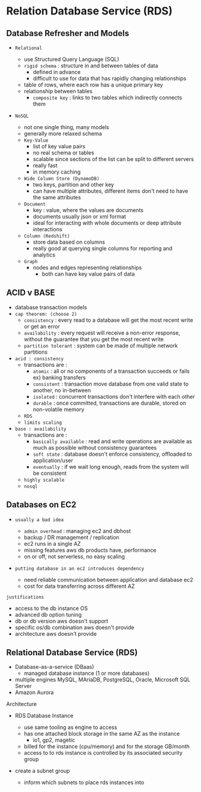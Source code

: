 # Relation Database Service (RDS)

## Database Refresher and  Models

- `Relational`
  - use Structured Query Language (SQL)
  - `rigid schema` : structure in and between tables of data
    - defined in advance
    - difficult to use for data that has rapidly changing relationships
  - table of rows, where each row has a unique primary key
  - relationship between tables
    - `composite key` : links to two tables which indirectly connects them



- `NoSQL`
  - not one single thing, many models
  - generally more relaxed schema
  - `Key-Value`
    - list of key value pairs
    - no real schema or tables
    - scalable since sections of the list can be split to different servers
    - really fast
    - in memory caching
  - `Wide Column Store (DynamoDB)`
    - two keys, partition and other key
    - can have multiple attributes, different items don't need to have the same attributes
  - `Document`
    - key : value, where the values are documents
    - documents usually json or xml format
    - ideal for interacting with whole documents or deep attribute interactions
  - `Column (Redshift)`
    - store data based on columns
    - really good at querying single columns for reporting and analytics
  - `Graph`
    - nodes and edges representing relationships
      - both can have key value pairs of data

## ACID v BASE

- database transaction models
- `cap theorem: (choose 2)`
  - `consistency` : every read to a database will get the most recent write or get an error
  - `availability` : every request will receive a non-error response, without the guarantee that you get the most recent write
  - `partition tolerant` : system can be made of multiple network partitions
- `acid : consistency`
  - transactions are : 
    - `atomic` : all or no components of a transaction succeeds or fails ex) banking transfers
    - `consistent` : transaction move database from one valid state to another, no in-between
    - `isolated` : concurrent transactions don't interfere with each other
    - `durable` : once committed, transactions are durable, stored on non-volatile memory
  - `RDS`
  - `limits scaling`
- `base : availability`
  - transactions are : 
    - `basically available` : read and write operations are available as much as possible without consistency guarantees
    - `soft state` : database doesn't enforce consistency, offloaded to application/user
    - `eventually` : if we wait long enough, reads from the system will be consistent
  - `highly scalable`
  - `nosql`

## Databases on EC2

- `usually a bad idea`
  - `admin overhead` : managing ec2 and dbhost
  - backup / DR management / replication
  - ec2 runs in a single AZ
  - missing features aws db products have, performance
  - on or off, not serverless, no easy scaling

- `putting database in an ec2 introduces dependency`
  - need reliable communication between application and database ec2
  - cost for data transferring across different AZ

`justifications`
- access to the db instance OS
- advanced db option tuning
- db or db version aws doesn't support
- specific os/db combination aws doesn't provide
- architecture aws doesn't provide

## Relational Database Service (RDS)

- Database-as-a-service (DBaas)
  - managed database instance (1 or more databases)
- multiple engines MySQL, MAriaDB, PostgreSQL, Oracle, Microsoft SQL Server
- Amazon Aurora

Architecture
- RDS Database Instance
  - use same tooling as engine to access
  - has one attached block storage in the same AZ as the instance
    - io1, gp2, magetic
  - billed for the instance (cpu/memory) and for the storage GB/month
  - access to to rds instance is controlled by its associated security group

- create a subnet group
  - inform which subnets to place rds instances into
